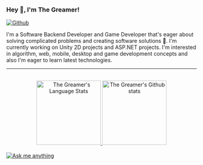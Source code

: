### Hey 👋, I'm The Greamer!

[![Github](https://img.shields.io/github/followers/TheGreamer?label=Follow&style=social)](https://github.com/TheGreamer)

I'm a Software Backend Developer and Game Developer that's eager about solving complicated problems and creating software solutions :robot:. I'm currently working on Unity 2D projects and ASP.NET projects. I'm interested in algorithm, web, mobile, desktop and game development concepts and also I'm eager to learn latest technologies.

<hr /><br />
<div align="center">
    <a href="https://github.com/anuraghazra/github-readme-stats#gh-dark-mode-only">
        <img height="170" src="https://github-readme-stats-git-master-rstaa-rickstaa.vercel.app/api/top-langs/?username=TheGreamer&layout=compact&langs_count=10&hide_border=1&role=OWNER,COLLABORATOR&theme=dark&bg_color=000000#gh-dark-mode-only" alt="The Greamer's Language Stats" />
    </a>
    <a href="https://github.com/anuraghazra/github-readme-stats#gh-dark-mode-only">
        <img height="170" src="https://github-readme-stats-git-master-rstaa-rickstaa.vercel.app/api?username=TheGreamer&show_icons=true&count_private=true&line_height=28&hide_border=1&include_all_commits=true&card_width=450&role=OWNER,COLLABORATOR&exclude_repo=github-readme-stats&theme=dark&bg_color=000000#gh-dark-mode-only" alt="The Greamer's Github stats" />
    </a>
</div>
<br />
<div>
    <a href="https://discord.gg/ZbpxR2JbHh#gh-dark-mode-only">
        <img src="https://img.shields.io/discord/985156692977283172?style=for-the-badge&logo=discord&labelColor=000&color=FFF#gh-dark-mode-only" alt="Ask me anything">
    </a>
</div>
